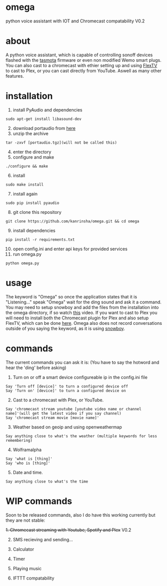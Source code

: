 # omega
python voice assistant with IOT and Chromecast compatability V0.2

# about
A python voice assistant, which is capable of controlling sonoff devices flashed with the [tasmota](https://github.com/arendst/Sonoff-Tasmota) firmware or even non modified Wemo smart plugs. You can also cast to a chromecast with ethier setting up and using [FlexTV](https://github.com/d8ahazard/FlexTV) to cast to Plex, or you can cast directly from YouTube. Aswell as many other features.

# installation
  1. install PyAudio and dependencies 
```
sudo apt-get install libasound-dev
```
  2. download portaudio from [here](http://portaudio.com/download.html)
  3. unzip the archive
```
tar -zxvf [portaudio.tgz](will not be called this)
```
  4. enter the directory
  5. configure and make
```
./configure && make
```
  6. install
```
sudo make install
```
  7. install again
```
sudo pip install pyaudio
```
  8. git clone this repository
```
git clone https://github.com/kanrinsha/omega.git && cd omega
```
  9. install dependencies
```
pip install -r requirements.txt
```
  10. open config.ini and enter api keys for provided services
  11. run omega.py
```
python omega.py
```
# usage
The keyword is "Omega" so once the application states that it is "Listening..." speak "Omega" wait for the ding sound and ask it a command. You may need to setup snowboy and add the files from the installation into the omega directory, if so watch [this](https://www.youtube.com/watch?v=mUEm05ZAhhI) video. If you want to cast to Plex you will need to install both the Chromecast plugin for Plex and also setup FlexTV, which can be done [here](https://github.com/d8ahazard/FlexTV). Omega also does not record conversations outside of you saying the keyword, as it is using [snowboy](https://snowboy.kitt.ai/).
# commands
The current commands you can ask it is: (You have to say the hotword and hear the 'ding' before asking)

  1. Turn on or off a smart device configureable ip in the config.ini file
  
    Say 'Turn off [device]' to turn a configured device off
    Say 'Turn on' [device]' to turn a configured device on
    
  2. Cast to a chromecast with Plex, or YouTube.
  
    Say 'chromecast stream youtube [youtube video name or channel name]'(will get the latest video if you say channel)
    Say 'chromecast stream movie [movie name]'
    
  3. Weather based on geoip and using openweathermap
  
    Say anything close to what's the weather (multiple keywords for less remembering)
    
  4. Wolframalpha
    
    Say 'what is [thing]'
    Say 'who is [thing]'
    
  5. Date and time.
  
    Say anything close to what's the time
    
# WIP commands
Soon to be released commands, also I do have this working currently but they are not stable:

  ~~1. Chromecast streaming with Youtube, Spotify and Plex~~ V0.2
  
  2. SMS recieving and sending...
  
  3. Calculator
  
  4. Timer
  
  5. Playing music
  
  6. IFTTT compatability
  
